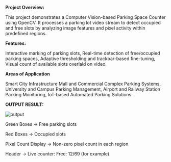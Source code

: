 **Project Overview:**

This project demonstrates a Computer Vision-based Parking Space Counter using OpenCV. It processes a parking lot video stream to detect occupied and free slots by analyzing image features and pixel activity within predefined regions.

**Features:**

Interactive marking of parking slots,
Real-time detection of free/occupied parking spaces,
Adaptive thresholding and trackbar-based fine-tuning,
Visual count of available slots overlaid on video.

**Areas of Application**

Smart City Infrastructure
Mall and Commercial Complex Parking Systems,
University and Campus Parking Management,
Airport and Railway Station Parking Monitoring,
IoT-based Automated Parking Solutions.

**OUTPUT RESULT:**

![output](https://github.com/user-attachments/assets/f404098b-0c78-4cc3-9034-6a4a5c248b48)

Green Boxes → Free parking slots

Red Boxes → Occupied slots

Pixel Count Display → Non-zero pixel count in each region

Header → Live counter: Free: 12/69 (for example)

